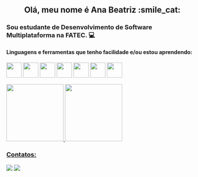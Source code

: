
<h2 align="center">Olá, meu nome é Ana Beatriz :smile_cat: </h2>

### Sou estudante de Desenvolvimento de Software Multiplataforma na FATEC. :computer:

#### Linguagens e ferramentas que tenho facilidade e/ou estou aprendendo:

<img loading="lazy" src="https://cdn.jsdelivr.net/gh/devicons/devicon@latest/icons/html5/html5-original-wordmark.svg" width="40" height="40"/> <img loading="lazy" src="https://cdn.jsdelivr.net/gh/devicons/devicon@latest/icons/css3/css3-original-wordmark.svg"  width="40" height="40" /> <img loading="lazy" src="https://cdn.jsdelivr.net/gh/devicons/devicon@latest/icons/javascript/javascript-original.svg" width="40" height="40"/> <img  loading="lazy" src="https://cdn.jsdelivr.net/gh/devicons/devicon@latest/icons/php/php-plain.svg" width="40" height="40"/> <img loading="lazy" src="https://cdn.jsdelivr.net/gh/devicons/devicon@latest/icons/azuresqldatabase/azuresqldatabase-original.svg"  width="40" height="40" /> <img loading="lazy" src="https://cdn.jsdelivr.net/gh/devicons/devicon@latest/icons/java/java-original-wordmark.svg" width="40" height="40" /> <img loading="lazy" src="https://cdn.jsdelivr.net/gh/devicons/devicon@latest/icons/cplusplus/cplusplus-original.svg" width="40" height="40"/>           

<div>
<a href="https://github.com/anabefernandes">
<img loading="lazy" height="150" src="https://github-readme-stats.vercel.app/api/top-langs/?username=anabefernandes&layout=compact&langs_count=7&theme=dracula"/> <img loading="lazy" height="150" src="https://github-readme-stats.vercel.app/api?username=anabefernandes&show_icons=true&theme=dracula&include_all_commits=true&count_private=true"/>
</div>

### Contatos: 
<div>
<a href = "mailto:annabiafernandess@gmail.com"><img loading="lazy" src="https://img.shields.io/badge/Gmail-D14836?style=for-the-badge&logo=gmail&logoColor=white" target="_blank"></a>
<a href="https://www.linkedin.com/in/anabefernandes/" target="_blank"><img loading="lazy" src="https://img.shields.io/badge/-LinkedIn-%230077B5?style=for-the-badge&logo=linkedin&logoColor=white" target="_blank"></a>   
</div>
  


                     
